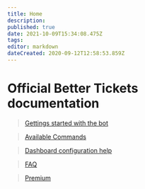 ```yaml
---
title: Home
description: 
published: true
date: 2021-10-09T15:34:08.475Z
tags: 
editor: markdown
dateCreated: 2020-09-12T12:58:53.859Z
---
```


# Official Better Tickets documentation

> [Gettings started with the bot](/getting-started)

> [Available Commands](/commands)

> [Dashboard configuration help](/dashboard-configuration)

> [FAQ](/faq)

> [Premium](/Premium)
